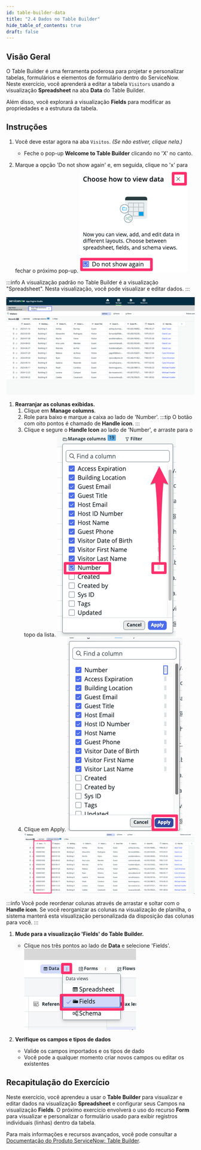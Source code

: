 ```yaml
---
id: table-builder-data
title: "2.4 Dados no Table Builder"
hide_table_of_contents: true
draft: false
---
```


## Visão Geral

O Table Builder é uma ferramenta poderosa para projetar e personalizar tabelas, formulários e elementos de formulário dentro do ServiceNow. Neste exercício, você aprenderá a editar a tabela `Visitors` usando a visualização **Spreadsheet** na aba **Data** do Table Builder.

Além disso, você explorará a visualização **Fields** para modificar as propriedades e a estrutura da tabela.

## Instruções

1. Você deve estar agora na aba `Visitos`. _(Se não estiver, clique nela.)_
   * Feche o pop-up **Welcome to Table Builder** clicando no 'X' no canto.

2. Marque a opção 'Do not show again' e, em seguida, clique no 'x' para fechar o próximo pop-up.
   ![](../images/2024-12-07-20-57-12.png)

:::info
A visualização padrão no Table Builder é a visualização "Spreadsheet".
Nesta visualização, você pode visualizar e editar dados.
:::

![](../images/2024-12-07-21-34-14.png)

1. **Rearranjar as colunas exibidas.**
   1. Clique em **Manage columns**.
   2. Role para baixo e marque a caixa ao lado de 'Number'.
   :::tip
   O botão com oito pontos é chamado de **Handle icon**.
   :::
   3. Clique e segure o **Handle Icon** ao lado de 'Number', e arraste para o topo da lista.
   ![](../images/2024-12-07-20-51-49.png)
   4. Clique em <span className="button-purple">Apply</span>.
   ![](../images/2024-12-07-20-53-26.png)
   ![](../images/2024-12-07-21-34-55.png)

:::info
Você pode reordenar colunas através de arrastar e soltar com o **Handle icon**.
Se você reorganizar as colunas na visualização de planilha, o sistema manterá esta visualização personalizada da disposição das colunas para você.
:::

1.  **Mude para a visualização 'Fields' do Table Builder.**
    - Clique nos três pontos ao lado de **Data** e selecione 'Fields'.
    ![](../images/2024-12-07-20-58-07.png)

2.  **Verifique os campos e tipos de dados**
    - Valide os campos importados e os tipos de dado
    - Você pode a qualquer momento criar novos campos ou editar os existentes


## Recapitulação do Exercício

Neste exercício, você aprendeu a usar o **Table Builder** para visualizar e editar dados na visualização **Spreadsheet** e configurar seus Campos na visualização **Fields**. O próximo exercício envolverá o uso do recurso **Form** para visualizar e personalizar o formulário usado para exibir registros individuais (linhas) dentro da tabela.

Para mais informações e recursos avançados, você pode consultar a [Documentação do Produto ServiceNow: Table Builder](https://docs.servicenow.com/csh?topicname=tb-landing-page.html&version=latest).
